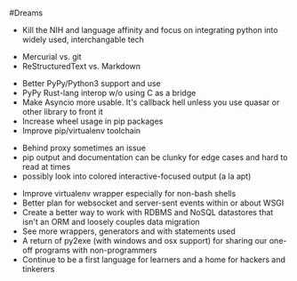 #Dreams

* Kill the NIH and language affinity and focus on integrating python into widely used, interchangable tech
 - Mercurial vs. git
 - ReStructuredText vs. Markdown
* Better PyPy/Python3 support and use
* PyPy Rust-lang interop w/o using C as a bridge
* Make Asyncio more usable. It's callback hell unless you use quasar or other library to front it
* Increase wheel usage in pip packages
* Improve pip/virtualenv toolchain
 - Behind proxy sometimes an issue
 - pip output and documentation can be clunky for edge cases and hard to read at times
 - possibly look into colored interactive-focused output (a la apt)
* Improve virtualenv wrapper especially for non-bash shells
* Better plan for websocket and server-sent events within or about WSGI
* Create a better way to work with RDBMS and NoSQL datastores that isn't an ORM and loosely couples data migration
* See more wrappers, generators and with statements used
* A return of py2exe (with windows and osx support) for sharing our one-off programs with non-programmers
* Continue to be a first language for learners and a home for hackers and tinkerers
